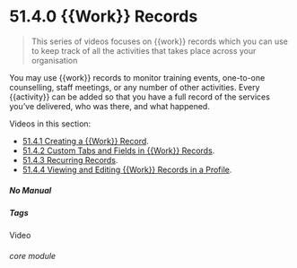 # 51.4.0 {{Work}} Records

> This series of videos focuses on {{work}} records which you can use to keep track of all the activities that takes place across your organisation



You may use {{work}} records to monitor training events, one-to-one counselling, staff meetings, or any number of other
activities. Every {{activity}} can be added so that you have a full record of the services you’ve delivered, who was
there, and what happened.

Videos in this section:

- [51.4.1 Creating a {{Work}} Record](/help/index/p/51.4.1).
- [51.4.2 Custom Tabs and Fields in {{Work}} Records](/help/index/p/51.4.2).
- [51.4.3 Recurring Records](/help/index/p/51.4.3).
- [51.4.4 Viewing and Editing {{Work}} Records in a Profile](/help/index/p/51.4.4).

##### No Manual

##### Tags

Video

###### core module
